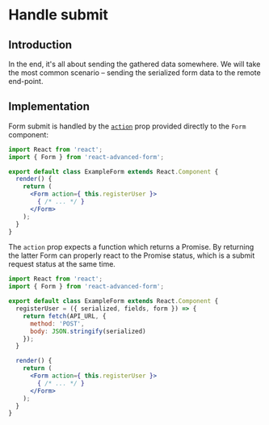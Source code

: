 # Handle submit

## Introduction
In the end, it's all about sending the gathered data somewhere. We will take the most common scenario – sending the serialized form data to the remote end-point.

## Implementation
Form submit is handled by the [`action`](../components/Form/props/action.md) prop provided directly to the `Form` component:

```jsx
import React from 'react';
import { Form } from 'react-advanced-form';

export default class ExampleForm extends React.Component {
  render() {
    return (
      <Form action={ this.registerUser }>
        { /* ... */ }
      </Form>
    );
  }
}
```

The `action` prop expects a function which returns a Promise. By returning the latter Form can properly react to the Promise status, which is a submit request status at the same time.

```jsx
import React from 'react';
import { Form } from 'react-advanced-form';

export default class ExampleForm extends React.Component {
  registerUser = ({ serialized, fields, form }) => {
    return fetch(API_URL, {
      method: 'POST',
      body: JSON.stringify(serialized)
    });
  }

  render() {
    return (
      <Form action={ this.registerUser }>
        { /* ... */ }
      </Form>
    );
  }
}
```
